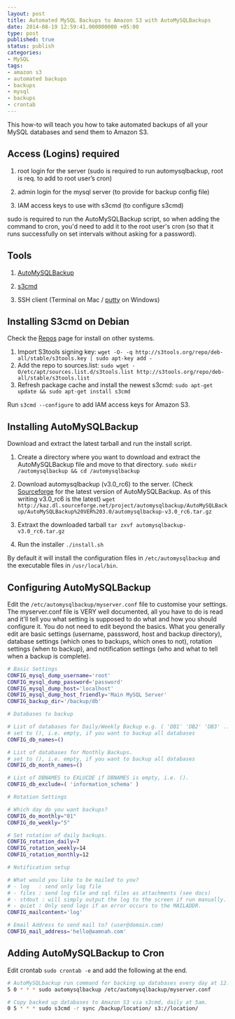 ```yaml
---
layout: post
title: Automated MySQL Backups to Amazon S3 with AutoMySQLBackups
date: 2014-08-19 12:59:41.000000000 +05:00
type: post
published: true
status: publish
categories:
- MySQL
tags:
- amazon s3
- automated backups
- backups
- mysql
- backups
- crontab
---
```


This how-to will teach you how to take automated backups of all your MySQL databases and send them to Amazon S3.

Access (Logins) required
----

  1. root login for the server (sudo is required to run automysqlbackup, root is req. to add to root user’s cron)

  2. admin login for the mysql server (to provide for backup config file)

  3. IAM access keys to use with s3cmd (to configure s3cmd)

sudo is required to run the AutoMySQLBackup script, so when adding the command to cron, you'd need to add it to the root user's cron (so that it runs successfully on set intervals without asking for a password). 


Tools
----

  1. [AutoMySQLBackup](http://sourceforge.net/projects/automysqlbackup/)

  2. [s3cmd](http://s3tools.org/repositories)

  3. SSH client (Terminal on Mac / [putty](http://www.chiark.greenend.org.uk/~sgtatham/putty/) on Windows)



Installing S3cmd on Debian
---
Check the [Repos](http://s3tools.org/repositories) page for install on other systems.

  1. Import S3tools signing key: 
  `wget -O- -q http://s3tools.org/repo/deb-all/stable/s3tools.key | sudo apt-key add -`
  2. Add the repo to sources.list: 
  `sudo wget -O/etc/apt/sources.list.d/s3tools.list http://s3tools.org/repo/deb-all/stable/s3tools.list`
  3. Refresh package cache and install the newest s3cmd: 
  `sudo apt-get update && sudo apt-get install s3cmd`

Run `s3cmd --configure` to add IAM access keys for Amazon S3.

Installing AutoMySQLBackup
---
Download and extract the latest tarball and run the install script.
1. Create a directory where you want to download and extract the AutoMySQLBackup file and move to that directory. 
`sudo mkdir /automysqlbackup && cd /automysqlbackup`
2. Download automysqlbackup (v3.0_rc6) to the server. (Check [Sourceforge](http://sourceforge.net/projects/automysqlbackup) for the latest version of AutoMySQLBackup. As of this writing v3.0_rc6 is the latest)
`wget http://kaz.dl.sourceforge.net/project/automysqlbackup/AutoMySQLBackup/AutoMySQLBackup%20VER%203.0/automysqlbackup-v3.0_rc6.tar.gz`

3. Extraxt the downloaded tarball `tar zxvf automysqlbackup-v3.0_rc6.tar.gz` 
4. Run the installer `./install.sh`

By default it will install the configuration files in `/etc/automysqlbackup` and the executable files in `/usr/local/bin`.

Configuring AutoMySQLBackup
---
Edit the `/etc/automysqlbackup/myserver.conf` file to customise your settings. 
The myserver.conf file is VERY well documented, all you have to do is read and it'll tell you what setting is supposed to do what and how you should configure it. You do not need to edit beyond the basics. What you generally edit are basic settings (username, passsword, host and backup directory), database settings (which ones to backups, which ones to not), rotation settings (when to backup), and notification settings (who and what to tell when a backup is complete).


```bash
# Basic Settings
CONFIG_mysql_dump_username='root'
CONFIG_mysql_dump_password='password'
CONFIG_mysql_dump_host='localhost'
CONFIG_mysql_dump_host_friendly='Main MySQL Server'
CONFIG_backup_dir='/backup/db'
```

 
```bash
# Databases to backup

# List of databases for Daily/Weekly Backup e.g. ( 'DB1' 'DB2' 'DB3' ... )
# set to (), i.e. empty, if you want to backup all databases
CONFIG_db_names=()

# List of databases for Monthly Backups.
# set to (), i.e. empty, if you want to backup all databases
CONFIG_db_month_names=()

# List of DBNAMES to EXLUCDE if DBNAMES is empty, i.e. ().
CONFIG_db_exclude=( 'information_schema' )
```
 
```bash
# Rotation Settings

# Which day do you want backups?
CONFIG_do_monthly="01"
CONFIG_do_weekly="5"

# Set rotation of daily backups.
CONFIG_rotation_daily=7
CONFIG_rotation_weekly=14
CONFIG_rotation_monthly=12
```

 
```bash
# Notification setup

# What would you like to be mailed to you?
# - log   : send only log file
# - files : send log file and sql files as attachments (see docs)
# - stdout : will simply output the log to the screen if run manually.
# - quiet : Only send logs if an error occurs to the MAILADDR.
CONFIG_mailcontent='log'

# Email Address to send mail to? (user@domain.com)
CONFIG_mail_address='hello@aamnah.com'
``` 


Adding AutoMySQLBackup to Cron
---
Edit crontab `sudo crontab -e` and add the following at the end.
 
```bash
# AutoMySQLbackup run command for backing up databases every day at 12:05am.
5 0 * * * sudo automysqlbackup /etc/automysqlbackup/myserver.conf

# Copy backed up databases to Amazon S3 via s3cmd, daily at 5am.
0 5 * * * sudo s3cmd -r sync /backup/location/ s3://location/
```